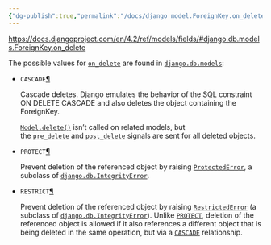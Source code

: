 ```yaml
---
{"dg-publish":true,"permalink":"/docs/django model.ForeignKey.on_delete/","title":"django model.ForeignKey.on_delete"}
---
```


https://docs.djangoproject.com/en/4.2/ref/models/fields/#django.db.models.ForeignKey.on_delete

The possible values for [`on_delete`](https://docs.djangoproject.com/en/4.2/ref/models/fields/#django.db.models.ForeignKey.on_delete "django.db.models.ForeignKey.on_delete") are found in [`django.db.models`](https://docs.djangoproject.com/en/4.2/topics/db/models/#module-django.db.models "django.db.models"):

- `CASCADE`[¶](https://docs.djangoproject.com/en/4.2/ref/models/fields/#django.db.models.CASCADE "Permalink to this definition")
    
    Cascade deletes. Django emulates the behavior of the SQL constraint ON DELETE CASCADE and also deletes the object containing the ForeignKey.
    
    [`Model.delete()`](https://docs.djangoproject.com/en/4.2/ref/models/instances/#django.db.models.Model.delete "django.db.models.Model.delete") isn’t called on related models, but the [`pre_delete`](https://docs.djangoproject.com/en/4.2/ref/signals/#django.db.models.signals.pre_delete "django.db.models.signals.pre_delete") and [`post_delete`](https://docs.djangoproject.com/en/4.2/ref/signals/#django.db.models.signals.post_delete "django.db.models.signals.post_delete") signals are sent for all deleted objects.
    
- `PROTECT`[¶](https://docs.djangoproject.com/en/4.2/ref/models/fields/#django.db.models.PROTECT "Permalink to this definition")
    
    Prevent deletion of the referenced object by raising [`ProtectedError`](https://docs.djangoproject.com/en/4.2/ref/exceptions/#django.db.models.ProtectedError "django.db.models.ProtectedError"), a subclass of [`django.db.IntegrityError`](https://docs.djangoproject.com/en/4.2/ref/exceptions/#django.db.IntegrityError "django.db.IntegrityError").
    
- `RESTRICT`[¶](https://docs.djangoproject.com/en/4.2/ref/models/fields/#django.db.models.RESTRICT "Permalink to this definition")
    
    Prevent deletion of the referenced object by raising [`RestrictedError`](https://docs.djangoproject.com/en/4.2/ref/exceptions/#django.db.models.RestrictedError "django.db.models.RestrictedError") (a subclass of [`django.db.IntegrityError`](https://docs.djangoproject.com/en/4.2/ref/exceptions/#django.db.IntegrityError "django.db.IntegrityError")). Unlike [`PROTECT`](https://docs.djangoproject.com/en/4.2/ref/models/fields/#django.db.models.PROTECT "django.db.models.PROTECT"), deletion of the referenced object is allowed if it also references a different object that is being deleted in the same operation, but via a [`CASCADE`](https://docs.djangoproject.com/en/4.2/ref/models/fields/#django.db.models.CASCADE "django.db.models.CASCADE") relationship.

